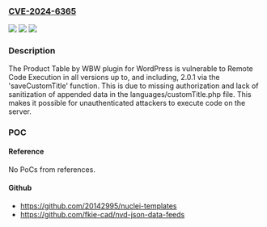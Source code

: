 ### [CVE-2024-6365](https://cve.mitre.org/cgi-bin/cvename.cgi?name=CVE-2024-6365)
![](https://img.shields.io/static/v1?label=Product&message=Product%20Table%20by%20WBW&color=blue)
![](https://img.shields.io/static/v1?label=Version&message=*%3C%3D%202.0.1%20&color=brighgreen)
![](https://img.shields.io/static/v1?label=Vulnerability&message=CWE-94%20Improper%20Control%20of%20Generation%20of%20Code%20('Code%20Injection')&color=brighgreen)

### Description

The Product Table by WBW plugin for WordPress is vulnerable to Remote Code Execution in all versions up to, and including, 2.0.1 via the 'saveCustomTitle' function. This is due to missing authorization and lack of sanitization of appended data in the languages/customTitle.php file. This makes it possible for unauthenticated attackers to execute code on the server.

### POC

#### Reference
No PoCs from references.

#### Github
- https://github.com/20142995/nuclei-templates
- https://github.com/fkie-cad/nvd-json-data-feeds

